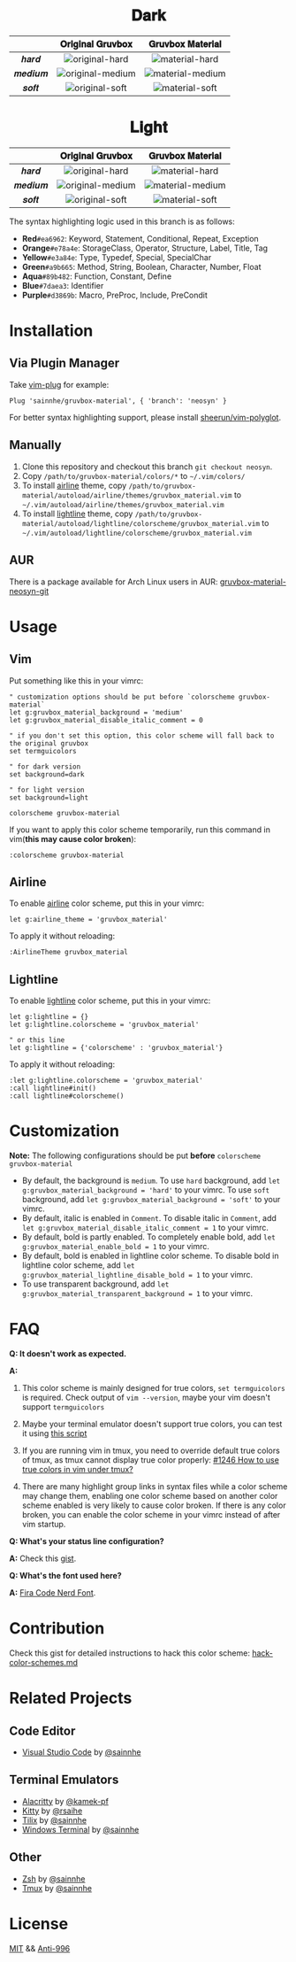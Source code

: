 <h1 align="center">
𝐃𝐚𝐫𝐤
</h1>

|        |                                                     𝐎𝐫𝐢𝐠𝐢𝐧𝐚𝐥 𝐆𝐫𝐮𝐯𝐛𝐨𝐱                                                     |                                                     𝐆𝐫𝐮𝐯𝐛𝐨𝐱 𝐌𝐚𝐭𝐞𝐫𝐢𝐚𝐥                                                     |
| :----: | :----------------------------------------------------------------------------------------------------------------------: | :----------------------------------------------------------------------------------------------------------------------: |
|  𝒉𝒂𝒓𝒅  |  ![original-hard](https://user-images.githubusercontent.com/37491630/64962022-32bd6100-d886-11e9-9504-f924c07022ae.png)  |  ![material-hard](https://user-images.githubusercontent.com/37491630/64961995-289b6280-d886-11e9-9b8b-c5ea74d8da5f.png)  |
| 𝒎𝒆𝒅𝒊𝒖𝒎 | ![original-medium](https://user-images.githubusercontent.com/37491630/64962019-318c3400-d886-11e9-99cf-4ea0145c0ae3.png) | ![material-medium](https://user-images.githubusercontent.com/37491630/65002822-156baf80-d8e5-11e9-9b20-ffe920584c5a.png) |
|  𝒔𝒐𝒇𝒕  |  ![original-soft](https://user-images.githubusercontent.com/37491630/64962028-34872480-d886-11e9-828c-073cc40e8701.png)  |  ![material-soft](https://user-images.githubusercontent.com/37491630/64962007-2c2ee980-d886-11e9-8a11-aacff84d33f7.png)  |

<h1 align="center">
𝐋𝐢𝐠𝐡𝐭
</h1>

|        |                                                     𝐎𝐫𝐢𝐠𝐢𝐧𝐚𝐥 𝐆𝐫𝐮𝐯𝐛𝐨𝐱                                                     |                                                     𝐆𝐫𝐮𝐯𝐛𝐨𝐱 𝐌𝐚𝐭𝐞𝐫𝐢𝐚𝐥                                                     |
| :----: | :----------------------------------------------------------------------------------------------------------------------: | :----------------------------------------------------------------------------------------------------------------------: |
|  𝒉𝒂𝒓𝒅  |  ![original-hard](https://user-images.githubusercontent.com/37491630/64962226-934c9e00-d886-11e9-91fc-c67b08cb6da4.png)  |  ![material-hard](https://user-images.githubusercontent.com/37491630/64962200-8c259000-d886-11e9-9ecb-540f1ccb0b4b.png)  |
| 𝒎𝒆𝒅𝒊𝒖𝒎 | ![original-medium](https://user-images.githubusercontent.com/37491630/64962235-95aef800-d886-11e9-96a5-1cdf59857e55.png) | ![material-medium](https://user-images.githubusercontent.com/37491630/64962206-8e87ea00-d886-11e9-9734-33cdc496dca6.png) |
|  𝒔𝒐𝒇𝒕  |  ![original-soft](https://user-images.githubusercontent.com/37491630/64962251-98a9e880-d886-11e9-82e8-be7e1bc8e15c.png)  |  ![material-soft](https://user-images.githubusercontent.com/37491630/64962218-9182da80-d886-11e9-9b22-f4a4a39f80f0.png)  |

The syntax highlighting logic used in this branch is as follows:

- **Red**`#ea6962`: Keyword, Statement, Conditional, Repeat, Exception
- **Orange**`#e78a4e`: StorageClass, Operator, Structure, Label, Title, Tag
- **Yellow**`#e3a84e`: Type, Typedef, Special, SpecialChar
- **Green**`#a9b665`: Method, String, Boolean, Character, Number, Float
- **Aqua**`#89b482`: Function, Constant, Define
- **Blue**`#7daea3`: Identifier
- **Purple**`#d3869b`: Macro, PreProc, Include, PreCondit

# Installation

## Via Plugin Manager

Take [vim-plug](https://github.com/junegunn/vim-plug) for example:

```vim
Plug 'sainnhe/gruvbox-material', { 'branch': 'neosyn' }
```

For better syntax highlighting support, please install [sheerun/vim-polyglot](https://github.com/sheerun/vim-polyglot).

## Manually

1. Clone this repository and checkout this branch `git checkout neosyn`.
2. Copy `/path/to/gruvbox-material/colors/*` to `~/.vim/colors/`
3. To install [airline](https://github.com/vim-airline/vim-airline) theme, copy `/path/to/gruvbox-material/autoload/airline/themes/gruvbox_material.vim` to `~/.vim/autoload/airline/themes/gruvbox_material.vim`
4. To install [lightline](https://github.com/itchyny/lightline.vim) theme, copy `/path/to/gruvbox-material/autoload/lightline/colorscheme/gruvbox_material.vim` to `~/.vim/autoload/lightline/colorscheme/gruvbox_material.vim`

## AUR

There is a package available for Arch Linux users in AUR: [gruvbox-material-neosyn-git](https://aur.archlinux.org/packages/gruvbox-material-neosyn-git/)

# Usage

## Vim

Put something like this in your vimrc:

```vim
" customization options should be put before `colorscheme gruvbox-material`
let g:gruvbox_material_background = 'medium'
let g:gruvbox_material_disable_italic_comment = 0

" if you don't set this option, this color scheme will fall back to the original gruvbox
set termguicolors

" for dark version
set background=dark

" for light version
set background=light

colorscheme gruvbox-material
```

If you want to apply this color scheme temporarily, run this command in vim(**this may cause color broken**):

```vim
:colorscheme gruvbox-material
```

## Airline

To enable [airline](https://github.com/vim-airline/vim-airline) color scheme, put this in your vimrc:

```vim
let g:airline_theme = 'gruvbox_material'
```

To apply it without reloading:

```vim
:AirlineTheme gruvbox_material
```

## Lightline

To enable [lightline](https://github.com/itchyny/lightline.vim) color scheme, put this in your vimrc:

```vim
let g:lightline = {}
let g:lightline.colorscheme = 'gruvbox_material'

" or this line
let g:lightline = {'colorscheme' : 'gruvbox_material'}
```

To apply it without reloading:

```vim
:let g:lightline.colorscheme = 'gruvbox_material'
:call lightline#init()
:call lightline#colorscheme()
```

# Customization

**Note:** The following configurations should be put **before** `colorscheme gruvbox-material`

- By default, the background is `medium`. To use `hard` background, add `let g:gruvbox_material_background = 'hard'` to your vimrc. To use `soft` background, add `let g:gruvbox_material_background = 'soft'` to your vimrc.
- By default, italic is enabled in `Comment`. To disable italic in `Comment`, add `let g:gruvbox_material_disable_italic_comment = 1` to your vimrc.
- By default, bold is partly enabled. To completely enable bold, add `let g:gruvbox_material_enable_bold = 1` to your vimrc.
- By default, bold is enabled in lightline color scheme. To disable bold in lightline color scheme, add `let g:gruvbox_material_lightline_disable_bold = 1` to your vimrc.
- To use transparent background, add `let g:gruvbox_material_transparent_background = 1` to your vimrc.

# FAQ

**Q: It doesn't work as expected.**

**A:**

1. This color scheme is mainly designed for true colors, `set termguicolors` is required. Check output of `vim --version`, maybe your vim doesn't support `termguicolors`

2. Maybe your terminal emulator doesn't support true colors, you can test it using [this script](https://unix.stackexchange.com/questions/404414/print-true-color-24-bit-test-pattern)

3. If you are running vim in tmux, you need to override default true colors of tmux, as tmux cannot display true color properly: [#1246 How to use true colors in vim under tmux?](https://github.com/tmux/tmux/issues/1246)

4. There are many highlight group links in syntax files while a color scheme may change them, enabling one color scheme based on another color scheme enabled is very likely to cause color broken. If there is any color broken, you can enable the color scheme in your vimrc instead of after vim startup.

**Q: What's your status line configuration?**

**A:** Check this [gist](https://gist.github.com/sainnhe/b8240bc047313fd6185bb8052df5a8fb).

**Q: What's the font used here?**

**A:** [Fira Code Nerd Font](https://github.com/ryanoasis/nerd-fonts/tree/master/patched-fonts/FiraCode).

# Contribution

Check this gist for detailed instructions to hack this color scheme: [hack-color-schemes.md](https://gist.github.com/sainnhe/911f78cbb092ac58c8734c423a464935)

# Related Projects

## Code Editor

- [Visual Studio Code](https://github.com/sainnhe/gruvbox-material-vscode) by [@sainnhe](https://github.com/sainnhe/)

## Terminal Emulators

- [Alacritty](https://gist.github.com/kamek-pf/2eae4f570061a97788a8a9ca4c893797) by [@kamek-pf](https://github.com/kamek-pf/)
- [Kitty](https://github.com/rsaihe/gruvbox-material-kitty) by [@rsaihe](https://github.com/rsaihe/)
- [Tilix](https://github.com/sainnhe/gruvbox-material-tilix) by [@sainnhe](https://github.com/sainnhe/)
- [Windows Terminal](https://gist.github.com/sainnhe/587a1bba123cb25a3ed83ced613c20c0) by [@sainnhe](https://github.com/sainnhe/)

## Other

- [Zsh](https://gist.github.com/sainnhe/f92372e14c59750b6ac8dc927ba9f7fe) by [@sainnhe](https://github.com/sainnhe/)
- [Tmux](https://gist.github.com/sainnhe/b8240bc047313fd6185bb8052df5a8fb) by [@sainnhe](https://github.com/sainnhe/)

# License

[MIT](./LICENSE) && [Anti-996](./Anti-996-LICENSE)
